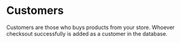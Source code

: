 # Customers

Customers are those who buys products from your store. Whoever checksout successfully is added as a customer in the database.
